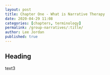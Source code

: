 ```yaml
---
layout: post
title: Chapter One - What is Narrative Therapy
date: 2020-04-29 11:08
categories: [chapters, terminology]
permalink: /group-narratives/:title/
author: Lee Jordan
published: true
---
```


<h2>Heading</h2>

text3

